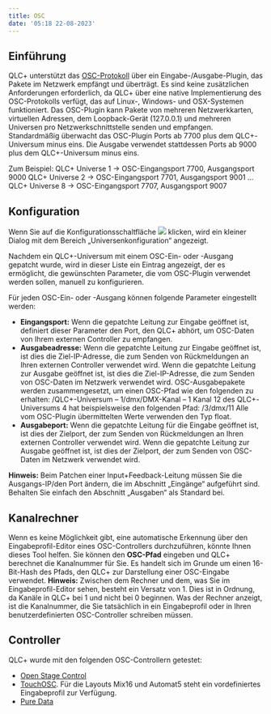```yaml
---
title: OSC
date: '05:18 22-08-2023'
---
```


Einführung
------------

QLC+ unterstützt das [OSC-Protokoll](https://de.wikipedia.org/wiki/Open_Sound_Control) über ein Eingabe-/Ausgabe-Plugin, das Pakete im Netzwerk empfängt und überträgt.
Es sind keine zusätzlichen Anforderungen erforderlich, da QLC+ über eine native Implementierung des OSC-Protokolls verfügt, das auf Linux-, Windows- und OSX-Systemen funktioniert.
Das OSC-Plugin kann Pakete von mehreren Netzwerkkarten, virtuellen Adressen, dem Loopback-Gerät (127.0.0.1) und mehreren Universen pro Netzwerkschnittstelle senden und empfangen.
Standardmäßig überwacht das OSC-Plugin Ports ab 7700 plus dem QLC+-Universum minus eins.
Die Ausgabe verwendet stattdessen Ports ab 9000 plus dem QLC+-Universum minus eins.

Zum Beispiel:
QLC+ Universe 1 -> OSC-Eingangsport 7700, Ausgangsport 9000
QLC+ Universe 2 -> OSC-Eingangsport 7701, Ausgangsport 9001
...
QLC+ Universe 8 -> OSC-Eingangsport 7707, Ausgangsport 9007


Konfiguration
-------------

Wenn Sie auf die Konfigurationsschaltfläche ![](/basics/configure.png) klicken, wird ein kleiner Dialog mit dem Bereich „Universenkonfiguration“ angezeigt.

Nachdem ein QLC+-Universum mit einem OSC-Ein- oder -Ausgang gepatcht wurde, wird in dieser Liste ein Eintrag angezeigt, der es ermöglicht, die gewünschten Parameter, die vom OSC-Plugin verwendet werden sollen, manuell zu konfigurieren.

Für jeden OSC-Ein- oder -Ausgang können folgende Parameter eingestellt werden:

* **Eingangsport:** Wenn die gepatchte Leitung zur Eingabe geöffnet ist, definiert dieser Parameter den Port, den QLC+ abhört, um OSC-Daten von Ihrem externen Controller zu empfangen.
* **Ausgabeadresse:** Wenn die gepatchte Leitung zur Eingabe geöffnet ist, ist dies die Ziel-IP-Adresse, die zum Senden von Rückmeldungen an Ihren externen Controller verwendet wird.
    Wenn die gepatchte Leitung zur Ausgabe geöffnet ist, ist dies die Ziel-IP-Adresse, die zum Senden von OSC-Daten im Netzwerk verwendet wird.
    OSC-Ausgabepakete werden zusammengesetzt, um einen OSC-Pfad wie den folgenden zu erhalten: /QLC+-Universum – 1/dmx/DMX-Kanal – 1
    Kanal 12 des QLC+-Universums 4 hat beispielsweise den folgenden Pfad: /3/dmx/11
    Alle vom OSC-Plugin übermittelten Werte verwenden den Typ float.
* **Ausgabeport:** Wenn die gepatchte Leitung für die Eingabe geöffnet ist, ist dies der Zielport, der zum Senden von Rückmeldungen an Ihren externen Controller verwendet wird.
    Wenn die gepatchte Leitung zur Ausgabe geöffnet ist, ist dies der Zielport, der zum Senden von OSC-Daten im Netzwerk verwendet wird.

**Hinweis:** Beim Patchen einer Input+Feedback-Leitung müssen Sie die Ausgangs-IP/den Port ändern, die im Abschnitt „Eingänge“ aufgeführt sind. Behalten Sie einfach den Abschnitt „Ausgaben“ als Standard bei.

Kanalrechner
-------------

Wenn es keine Möglichkeit gibt, eine automatische Erkennung über den Eingabeprofil-Editor eines OSC-Controllers durchzuführen, könnte Ihnen dieses Tool helfen.
Sie können den **OSC-Pfad** eingeben und QLC+ berechnet die Kanalnummer für Sie. Es handelt sich im Grunde um einen 16-Bit-Hash des Pfads, den QLC+ zur Darstellung einer OSC-Eingabe verwendet.
**Hinweis:** Zwischen dem Rechner und dem, was Sie im Eingabeprofil-Editor sehen, besteht ein Versatz von 1. Dies ist in Ordnung, da Kanäle in QLC+ bei 1 und nicht bei 0 beginnen. Was der Rechner anzeigt, ist die Kanalnummer, die Sie tatsächlich in ein Eingabeprofil oder in Ihren benutzerdefinierten OSC-Controller schreiben müssen.

Controller
-----------

QLC+ wurde mit den folgenden OSC-Controllern getestet:

* [Open Stage Control](https://openstagecontrol.ammd.net/)
* [TouchOSC](https://hexler.net/touchosc). Für die Layouts Mix16 und Automat5 steht ein vordefiniertes Eingabeprofil zur Verfügung.
* [Pure Data](https://archive.flossmanuals.net/pure-data/network-data/osc.html)
